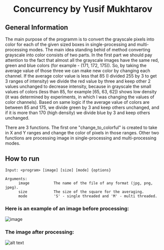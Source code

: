 <h1 align = "center">  Concurrency by Yusif Mukhtarov </h1> 



## General Information

The main purpose of the programm is to convert the grayscale pixels into color for each of the given sized boxes in single-processing and multi-processing modes. The main idea standing behid of method converting grayscale into color consists of two parts. In the first part we should pay attention to the fact that almost all the grayscale images have the same red, green and blue colors (for example - (171, 172, 175)). So, by taking the average value of those three we can make new color by changing each channel. If the average color value is less that 85 (I divided 255 by 3 to get 3 ranges of intensity) we divide the red value by three and keep other 2 values unchanged to decrease intensity, because in grayscale the small values of colors (less than 85, for example [65, 63, 62]) shows low density (it was determined by experiments, in which I was changing the values of color channels). Based on same logic if the average value of colors are between 85 and 175, we divide green by 3 and keep others unchanged, and if it is more than 170 (high density) we divide blue by 3 and keep others unchanged. 

There are 3 functions. The first one "change_to_colorful" is created to take in X and Y ranges and change the color of pixels in those ranges. Other two functions are processing image in single-processing and multi-processing modes.



## How to run
```
Input: <program> [image] [size] [mode] {options}

Arguments:  
      image           The name of the file of any format (jpg, png, jpeg).  
      size            The size of the square for the averaging.  
      mode            'S' - single threaded and 'M' - multi threaded.  

```






### Here is an example of an image before processing:  
![image](https://github.com/Yusif-bit/concurrency-assignment/blob/dog.jpg)  


### The image after processing:  
![alt text](https://github.com/Yusif-bit/concurrency-assignmen/blob/main/result.jpg)  

 






